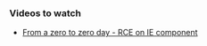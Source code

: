 ### Videos to watch

- [ From a zero to zero day - RCE on IE component ](https://youtu.be/xp1YDOtWohw)
